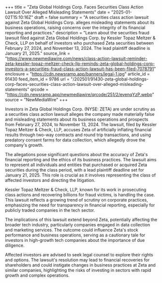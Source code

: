 +++
title = "Zeta Global Holdings Corp. Faces Securities Class Action Lawsuit Over Alleged Misleading Statements"
date = "2025-01-02T15:10:16Z"
draft = false
summary = "A securities class action lawsuit against Zeta Global Holdings Corp. alleges misleading statements about its business operations, raising concerns over the integrity of its financial reporting and practices."
description = "Learn about the securities fraud lawsuit filed against Zeta Global Holdings Corp. by Kessler Topaz Meltzer & Check, LLP on behalf of investors who purchased Zeta securities between February 27, 2024, and November 13, 2024. The lead plaintiff deadline is January 21, 2025."
source_link = "https://www.newmediawire.com/news/class-action-lawsuit-reminder-zeta-kessler-topaz-meltzer-check-llp-reminds-zeta-global-holdings-corp-investors-a-securities-fraud-class-action-lawsuit-has-been-filed-7078791"
enclosure = "https://cdn.newsramp.app/banners/legal-1.jpg"
article_id = 91430
feed_item_id = 9786
url = "/202501/91430-zeta-global-holdings-corp-faces-securities-class-action-lawsuit-over-alleged-misleading-statements"
qrcode = "https://cdn.newsramp.app/newmediawire/qrcode/251/2/evenqYzP.webp"
source = "NewMediaWire"
+++

<p>Investors in Zeta Global Holdings Corp. (NYSE: ZETA) are under scrutiny as a securities class action lawsuit alleges the company made materially false and misleading statements about its business operations and prospects from February 27, 2024, to November 13, 2024. The lawsuit, filed by Kessler Topaz Meltzer & Check, LLP, accuses Zeta of artificially inflating financial results through two-way contracts and round trip transactions, and using predatory consent farms for data collection, which allegedly drove the company's growth.</p><p>The allegations pose significant questions about the accuracy of Zeta's financial reporting and the ethics of its business practices. The lawsuit aims to represent all individuals and entities that purchased or acquired Zeta securities during the class period, with a lead plaintiff deadline set for January 21, 2025. This role is crucial as it involves representing the class of affected investors and directing the litigation.</p><p>Kessler Topaz Meltzer & Check, LLP, known for its work in prosecuting class actions and recovering billions for fraud victims, is handling the case. This lawsuit reflects a growing trend of scrutiny on corporate practices, emphasizing the need for transparency in financial reporting, especially for publicly traded companies in the tech sector.</p><p>The implications of this lawsuit extend beyond Zeta, potentially affecting the broader tech industry, particularly companies engaged in data collection and marketing services. The outcome could influence Zeta's stock performance and business operations, serving as a cautionary tale for investors in high-growth tech companies about the importance of due diligence.</p><p>Affected investors are advised to seek legal counsel to explore their rights and options. The lawsuit's resolution may lead to financial recoveries for shareholders and could instigate changes in business practices at Zeta and similar companies, highlighting the risks of investing in sectors with rapid growth and complex operations.</p>